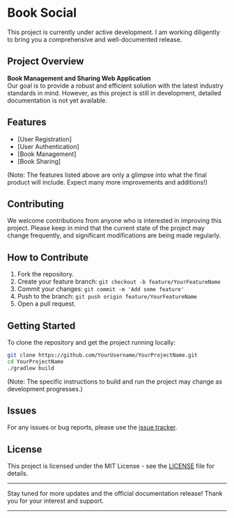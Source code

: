 # Book Social

This project is currently under active development. I am working diligently to bring you a comprehensive and well-documented release.

## Project Overview
**Book Management and Sharing Web Application**<br>
Our goal is to provide a robust and efficient solution with the latest industry standards in mind. However, as this project is still in development, detailed documentation is not yet available.

## Features

- [User Registration]
- [User Authentication]
- [Book Management]
- [Book Sharing]

(Note: The features listed above are only a glimpse into what the final product will include. Expect many more improvements and additions!)

## Contributing

We welcome contributions from anyone who is interested in improving this project. Please keep in mind that the current state of the project may change frequently, and significant modifications are being made regularly.

## How to Contribute

1. Fork the repository.
2. Create your feature branch: `git checkout -b feature/YourFeatureName`
3. Commit your changes: `git commit -m 'Add some feature'`
4. Push to the branch: `git push origin feature/YourFeatureName`
5. Open a pull request.

## Getting Started

To clone the repository and get the project running locally:
```bash
git clone https://github.com/YourUsername/YourProjectName.git
cd YourProjectName
./gradlew build
```

(Note: The specific instructions to build and run the project may change as development progresses.)

## Issues

For any issues or bug reports, please use the [issue tracker](https://github.com/YourUsername/YourProjectName/issues).

## License

This project is licensed under the MIT License - see the [LICENSE](LICENSE) file for details.

---

Stay tuned for more updates and the official documentation release! Thank you for your interest and support.

---
